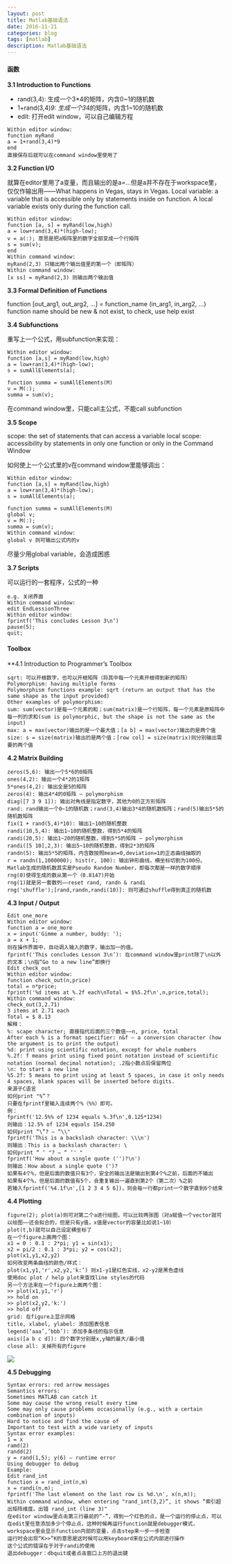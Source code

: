 ```yaml
---
layout: post
title: Matlab基础语法
date: 2016-11-21
categories: blog
tags: [matlab]
description: Matlab基础语法
---
```


#### 函数     

**3.1 Introduction to Functions**   

- rand(3,4): 生成一个3*4的矩阵，内含0~1的随机数
- 1+rand(3,4)*9: 生成一个3*4的矩阵，内含1~10的随机数
- edit: 打开edit window，可以自己编辑方程

```
Within editor window:
function myRand
a = 1+rand(3,4)*9
end
直接保存后就可以在command window里使用了
```


**3.2 Function I/O**    

就算在editor里用了a变量，而且输出的是a=...但是a并不存在于workspace里，仅仅作输出用——What happens in Vegas, stays in Vegas.
Local variable: a variable that is accessible only by statements inside on function. A local variable exists only during the function call.

```
Within editor window:
function [a, s] = myRand(low,high)
a = low+rand(3,4)*(high-low);
v = a(:); 意思是把a矩阵里的数字全部变成一个行矩阵
s = sum(v);
end
Within command window:
myRand(2,3) 只输出两个输出值里的第一个（即矩阵）
Within command window:
[x ss] = myRand(2,3) 则输出两个输出值
```

**3.3 Formal Definition of Functions**     

function [out_arg1, out_arg2, …] = function_name (in_arg1, in_arg2, …)        
function name should be new & not exist, to check, use help exist       


**3.4 Subfunctions**     

重写上一个公式，用subfunction来实现：

```
Within editor window:
function [a,s] = myRand(low,high)
a = low+ran(3,4)*(high-low);
s = sumAllElements(a);

function summa = sumAllElements(M)
v = M(:);
summa = sum(v);
```

在command window里，只能call主公式，不能call subfunction


**3.5 Scope**     

scope: the set of statements that can access a variable
local scope: accessibility by statements in only one function or only in the Command Window

如何使上一个公式里的v在command window里能够调出：

```
Within editor window:
function [a,s] = myRand(low,high)
a = low+ran(3,4)*(high-low);
s = sumAllElements(a);

function summa = sumAllElements(M)
global v;
v = M(:);
summa = sum(v);
Within command window:
global v 则可输出公式内的v
```

尽量少用global variable，会造成困惑


**3.7 Scripts**     

可以运行的一套程序，公式的一种

```
e.g. 关闭界面
Within command window:
edit EndLessionThree
Within editor window:
fprintf(‘This concludes Lesson 3\n’)
pause(5);
quit;
```

#### Toolbox      

**4.1 Introduction to Programmer’s Toolbox

```
sqrt: 可以开根数字，也可以开根矩阵（将其中每一个元素开根得到新的矩阵）
Polymorphism: having multiple forms
Polymorphism functions example: sqrt (return an output that has the same shape as the input provided)
Other examples of polymorphism:
sum: sum(vector)是每一个元素的和；sum(matrix)是一个行矩阵，每一个元素是原矩阵中每一列的求和(sum is polymorphic, but the shape is not the same as the input)
max: a = max(vector)输出的是一个最大值；[a b] = max(vector)输出的是两个值
size: s = size(matrix)输出的是两个值；[row col] = size(matrix)则分别输出需要的两个值
```

**4.2 Matrix Building**

```
zeros(5,6): 输出一个5*6的0矩阵
ones(4,2): 输出一个4*2的1矩阵
5*ones(4,2): 输出全是5的矩阵
zeros(4): 输出4*4的0矩阵 — polymorphism
diag([7 3 9 1]): 输出对角线是指定数字，其他为0的正方形矩阵
rand: rand输出一个0~1的随机数；rand(3,4)输出3*4的随机数矩阵；rand(5)输出5*5的随机数矩阵
fix(1 + rand(5,4)*10): 输出1~10的随机整数
randi(10,5,4): 输出1~10的随机整数，得到5*4的矩阵
randi(20,5): 输出1~20的随机整数，得到5*5的矩阵 — polymorphism
randi([5 10],2,3): 输出5~10的随机整数，得到2*3的矩阵
randn(5): 输出5*5的矩阵，内含数按照mean=0,deviation=1的正态曲线抽取的
r = randn(1,1000000); hist(r, 100): 输出钟形曲线，横坐标切割为100份。
Matlab生成的随机数其实是Pseudo Random Number，即每次都是一样的数字顺序
rng(0)使得生成的数从第一个（0.8147)开始
rng(1)就是另一套数列——reset rand, randn & randi
rng('shuffle');[rand,randn,randi(10)]: 则可通过shuffle得到真正的随机数
```


**4.3 Input / Output**

```
Edit one_more
Within editor window:
function a = one_more
x = input('Gimme a number, buddy: ');
a = x + 1;
则在操作界面中，自动调入输入的数字，输出加一的值。
fprintf('This concludes Lesson 3\n’): 在command window里print除了\n以外的文本；\n指“Go to a new line”即换行
Edit check_out
Within editor window:
function check_out(n,price)
total = n*price;
fprintf('%d items at %.2f each\nTotal = $%5.2f\n',n,price,total);
Within command window:
check_out(3,2.71)
3 items at 2.71 each
Total = $ 8.13
解释：
%: scape character; 直接指代后面的三个数值——n, price, total
After each % is a format specifier: n&f — a conversion character (how the argument is to print the output)
%d: print using scientific notation, except for whole numbers
%.2f: f means print using fixed point notation instead of scientific notation (normal decimal notation); .2指小数点后保留两位
\n: to start a new line
%5.2f: 5 means to print using at least 5 spaces, in case it only needs 4 spaces, blank spaces will be inserted before digits.
来源于C语言
如何print "%”？
只要在fprintf里输入连续两个%（%%）即可。
例：
fprintf('12.5%% of 1234 equals %.3f\n',0.125*1234)
则输出：12.5% of 1234 equals 154.250
如何print “\”? — “\\"
fprintf('This is a backslash character: \\\n')
则输出：This is a backslash character: \
如何print “ ‘ "? — “ ‘' "
fprintf('How about a single quote ('')?\n')
则输出：How about a single quote (')?
如果有4个%，但是后面的数值只有3个，安全的输出法是输出到第4个%之前，后面的不输出
如果有4个%，但是后面的数值有5个，会重复输出一遍直到第2个（第二次）%之前
若输入fprintf('%4.1f\n',[1 2 3 4 5 6])，则会每一行都print一个数字直到6个结束
```


**4.4 Plotting**

```
figure(2); plot(a)则可对第二个a进行绘图，可以比较两张图（对a赋值一个vector就可以绘图——还会拟合的，但是只有y值，x值是vector的容量比如说1~10）
plot(t,b)就可以自己设定横坐标了
在一个figure上画两个图：
x1 = 0 : 0.1 : 2*pi; y1 = sin(x1);
x2 = pi/2 : 0.1 : 3*pi; y2 = cos(x2);
plot(x1,y1,x2,y2)
如何改变两条曲线的颜色/样式：
plot(x1,y1,'r',x2,y2,'k:’) 则x1-y1是红色实线，x2-y2是黑色虚线
使用doc plot / help plot来查找line styles的代码
另一个方法来在一个figure上画两个图：
>> plot(x1,y1,'r')
>> hold on
>> plot(x2,y2,'k:')
>> hold off
grid: 在figure上显示网格
title, xlabel, ylabel: 添加图表信息
legend(‘aaa’,’bbb’): 添加多条线的指示信息
axis([a b c d]): 四个数字分别是x,y轴的最大/最小值
close all: 关掉所有的figure
```

![](https://raw.githubusercontent.com/whuhan2013/myImage/master/matlab/p1.png)


**4.5 Debugging**

```
Syntax errors: red arrow messages
Semantics errors:
Sometimes MATLAB can catch it
Some may cause the wrong result every time
Some may only cause problems occasionally (e.g., with a certain combination of inputs)
Hard to notice and find the cause of
Important to test with a wide variety of inputs
Syntax error examples:
1 = x
ramd(2)
randd(2)
y = rand(1,5); y(6) — runtime error
Using debugger to debug
Example:
Edit rand_int
function x = rand_int(n,m)
x = randi(n,m);
fprintf('The last element on the last row is %d.\n', x(n,m));
Within command window, when entering "rand_int(3,2)”, it shows “索引超出矩阵维度。出错 rand_int (line 3)"
在editor window里点击第三行最前的“-”，得到一个红色的点，是一个运行的停止点，可以在edit里任意添加多少个停止点，这种时候再运行function就是debugger模式，workspace里会显示function内部的变量，点击step来一步一步检查
运行时会出现“K>>”K的意思是这时候可以用keyboard来在公式内部进行操作
这个公式的错误在于对于randi的使用
退出debugger：dbquit或者点击窗口上方的退出键
```